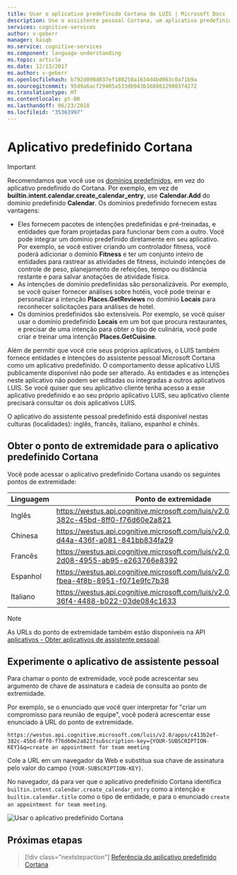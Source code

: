 ```yaml
---
title: Usar o aplicativo predefinido Cortana do LUIS | Microsoft Docs
description: Use o assistente pessoal Cortana, um aplicativo predefinido do LUIS (Serviço Inteligente de Reconhecimento Vocal).
services: cognitive-services
author: v-geberr
manager: kaiqb
ms.service: cognitive-services
ms.component: language-understanding
ms.topic: article
ms.date: 12/13/2017
ms.author: v-geberr
ms.openlocfilehash: b792d090d037ef180258a1634d4bd063c0a71b9a
ms.sourcegitcommit: 95d9a6acf29405a533db943b1688612980374272
ms.translationtype: HT
ms.contentlocale: pt-BR
ms.lasthandoff: 06/23/2018
ms.locfileid: "35363997"
---
```

# <a name="cortana-prebuilt-app"></a>Aplicativo predefinido Cortana

> [!IMPORTANT]
> Recomendamos que você use os [domínios predefinidos](./luis-how-to-use-prebuilt-domains.md), em vez do aplicativo predefinido do Cortana. Por exemplo, em vez de **builtin.intent.calendar.create_calendar_entry**, use **Calendar.Add** do domínio predefinido **Calendar**.
> Os domínios predefinido fornecem estas vantagens: 
> * Eles fornecem pacotes de intenções predefinidas e pré-treinadas, e entidades que foram projetadas para funcionar bem com a outro. Você pode integrar um domínio predefinido diretamente em seu aplicativo. Por exemplo, se você estiver criando um controlador fitness, você poderá adicionar o domínio **Fitness** e ter um conjunto inteiro de entidades para rastrear as atividades de fitness, incluindo intenções de controle de peso, planejamento de refeições, tempo ou distância restante e para salvar anotações de atividade física.
> * As intenções de domínio predefinidas são personalizáveis. Por exemplo, se você quiser fornecer análises sobre hotéis, você pode treinar e personalizar a intenção **Places.GetReviews** no domínio **Locais** para reconhecer solicitações para análises de hotel.
> * Os domínios predefinidos são extensíveis. Por exemplo, se você quiser usar o domínio predefinido **Locais** em um bot que procura restaurantes, e precisar de uma intenção para obter o tipo de culinária, você pode criar e treinar uma intenção **Places.GetCuisine**.

Além de permitir que você crie seus próprios aplicativos, o LUIS também fornece entidades e intenções do assistente pessoal Microsoft Cortana como um aplicativo predefinido. O comportamento desse aplicativo LUIS publicamente disponível não pode ser alterado. As entidades e as intenções neste aplicativo não podem ser editadas ou integradas a outros aplicativos LUIS. Se você quiser que seu aplicativo cliente tenha acesso a esse aplicativo predefinido e ao seu próprio aplicativo LUIS, seu aplicativo cliente precisará consultar os dois aplicativos LUIS.

O aplicativo do assistente pessoal predefinido está disponível nestas culturas (localidades): inglês, francês, italiano, espanhol e chinês.

## <a name="get-the-endpoint-for-the-cortana-prebuilt-app"></a>Obter o ponto de extremidade para o aplicativo predefinido Cortana

Você pode acessar o aplicativo predefinido Cortana usando os seguintes pontos de extremidade: 

| Linguagem | Ponto de extremidade|
|--------| ------------------|
| Inglês| https://westus.api.cognitive.microsoft.com/luis/v2.0/apps/c413b2ef-382c-45bd-8ff0-f76d60e2a821|
|    Chinesa| https://westus.api.cognitive.microsoft.com/luis/v2.0/apps/c27c4af7-d44a-436f-a081-841bb834fa29|
|    Francês| https://westus.api.cognitive.microsoft.com/luis/v2.0/apps/0355ead1-2d08-4955-ab95-e263766e8392|
|    Espanhol| https://westus.api.cognitive.microsoft.com/luis/v2.0/apps/cb2675e5-fbea-4f8b-8951-f071e9fc7b38|
|    Italiano| https://westus.api.cognitive.microsoft.com/luis/v2.0/apps/30a0fddc-36f4-4488-b022-03de084c1633|


> [!NOTE]
> As URLs do ponto de extremidade também estão disponíveis na API [aplicativos - Obter aplicativos de assistente pessoal](https://westus.dev.cognitive.microsoft.com/docs/services/5890b47c39e2bb17b84a55ff/operations/5890b47c39e2bb052c5b9c32).

## <a name="try-out-the-personal-assistant-app"></a>Experimente o aplicativo de assistente pessoal
Para chamar o ponto de extremidade, você pode acrescentar seu argumento de chave de assinatura e cadeia de consulta ao ponto de extremidade. 

Por exemplo, se o enunciado que você quer interpretar for "criar um compromisso para reunião de equipe", você poderá acrescentar esse enunciado à URL do ponto de extremidade. 

```
https://westus.api.cognitive.microsoft.com/luis/v2.0/apps/c413b2ef-382c-45bd-8ff0-f76d60e2a821?subscription-key={YOUR-SUBSCRIPTION-KEY}&q=create an appointment for team meeting
```

Cole a URL em um navegador da Web e substitua sua chave de assinatura pelo valor do campo `{YOUR-SUBSCRIPTION-KEY}`.

No navegador, dá para ver que o aplicativo predefinido Cortana identifica `builtin.intent.calendar.create_calendar_entry` como a intenção e `builtin.calendar.title` como o tipo de entidade, e para o enunciado `create an appointment for team meeting`.

![Usar o aplicativo predefinido Cortana](./media/luis-how-to-prebuilt-cortana/luis-prebuilt-cortana-browser.png)

## <a name="next-steps"></a>Próximas etapas
> [!div class="nextstepaction"]
> [Referência do aplicativo predefinido Cortana](./luis-reference-cortana-prebuilt.md)

